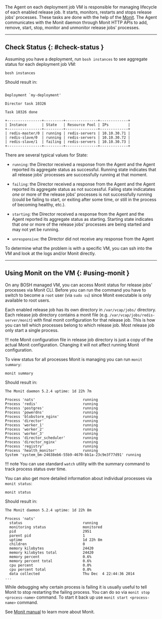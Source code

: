 The Agent on each deployment job VM is responsible for managing lifecycle of each enabled release job. It starts, monitors, restarts and stops release jobs' processes. These tasks are done with the help of the  [Monit](https://web.archive.org/web/20110816041503/https://mmonit.com/monit/documentation/monit.html). The Agent communicates with the Monit daemon through Monit HTTP APIs to add, remove, start, stop, monitor and unmonitor release jobs' processes.

---
## Check Status {: #check-status }

Assuming you have a deployment, run `bosh instances` to see aggregate status for each deployment job VM:

```shell
bosh instances
```

Should result in:

```text

Deployment `my-deployment'

Director task 10326

Task 10326 done

+----------------+---------+---------------+-------------+
| Instance       | State   | Resource Pool | IPs         |
+----------------+---------+---------------+-------------+
| redis-master/0 | running | redis-servers | 10.10.30.71 |
| redis-slave/0  | running | redis-servers | 10.10.30.72 |
| redis-slave/1  | failing | redis-servers | 10.10.30.73 |
+----------------+---------+---------------+-------------+
```

There are several typical values for State:

- `running`: the Director received a response from the Agent and the Agent reported its aggregate status as successful. Running state indicates that all release jobs' processes are successfully running at that moment.

- `failing`: the Director received a response from the Agent and the Agent reported its aggregate status as not successful. Failing state indicatates _one_ or more of the release jobs' processes is not successfully running (could be failing to start, or exiting after some time, or still in the process of becoming healthy, etc.).

- `starting`: the Director received a response from the Agent and the Agent reported its aggregate status as starting. Starting state indicates that _one_ or more of the release jobs' processes are being started and may not yet be running.

- `unresponsive`: the Director did not receive any response from the Agent

To determine what the problem is with a specific VM, you can ssh into the VM and look at the logs and/or Monit directly.

---
## Using Monit on the VM {: #using-monit }

On any BOSH managed VM, you can access Monit status for release jobs' processes via Monit CLI. Before you can run the command you have to switch to become a `root` user (via `sudo su`) since Monit executable is only available to root users.

Each enabled release job has its own directory in `/var/vcap/jobs/` directory. Each release job directory contains a monit file (e.g. `/var/vcap/jobs/redis-server/monit`) with final monit configuration for that release job. This is how you can tell which processes belong to which release job. Most release job only start a single process.

!!! note
    Monit configuration file in release job directory is just a copy of the actual Monit configuration. Changing it will not affect running Monit configuration.

To view status for all processes Monit is managing you can run `monit summary`:

```shell
monit summary
```

Should result in:

```text
The Monit daemon 5.2.4 uptime: 1d 22h 7m

Process 'nats'                      running
Process 'redis'                     running
Process 'postgres'                  running
Process 'powerdns'                  running
Process 'blobstore_nginx'           running
Process 'director'                  running
Process 'worker_1'                  running
Process 'worker_2'                  running
Process 'worker_3'                  running
Process 'director_scheduler'        running
Process 'director_nginx'            running
Process 'registry'                  running
Process 'health_monitor'            running
System 'system_bm-24638eb6-55b9-4670-bb1a-23c9e3f77d91' running
```

!!! note
    You can use standard <code>watch</code> utility with the summary command to track process status over time.

You can also get more detailed information about individual processes via `monit status`:

```shell
monit status
```

Should result in:

```text
The Monit daemon 5.2.4 uptime: 1d 22h 8m

Process 'nats'
  status                            running
  monitoring status                 monitored
  pid                               2951
  parent pid                        1
  uptime                            1d 22h 8m
  children                          0
  memory kilobytes                  24420
  memory kilobytes total            24420
  memory percent                    0.6%
  memory percent total              0.6%
  cpu percent                       0.0%
  cpu percent total                 0.0%
  data collected                    Thu Dec  4 22:44:36 2014
...
```

While debugging why certain process is failing it is usually useful to tell Monit to stop restarting the failing process. You can do so via `monit stop <process-name>` command. To start it back up use `monit start <process-name>` command.

See [Monit manual](https://web.archive.org/web/20110816041503/https://mmonit.com/monit/documentation/monit.html) to learn more about Monit.

